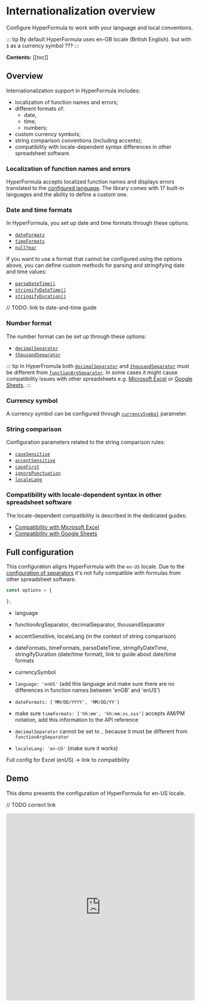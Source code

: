 # Internationalization overview

Configure HyperFormula to work with your language and local conventions.

::: tip
By default HyperFormula uses en-GB locale (British English). but with `$` as a currency symbol ???
:::

**Contents:**
[[toc]]

## Overview

Internationalization support in HyperFormula includes:
- localization of function names and errors;
- different formats of:
  - date,
  - time,
  - numbers;
- custom currency symbols;
- string comparison conventions (including accents);
- compatibility with locale-dependent syntax differences in other spreadsheet software.

### Localization of function names and errors

HyperFormula accepts localized function names and displays errors translated to the [configured language](localizing-functions.md).
The library comes with 17 built-in languages and the ability to define a custom one.

### Date and time formats

In HyperFormula, you set up date and time formats through these options:
- [`dateFormats`](../api/interfaces/configparams.md#dateformats)
- [`timeFormats`](../api/interfaces/configparams.md#timeformats)
- [`nullYear`](../api/interfaces/configparams.md#nullyear)

If you want to use a format that cannot be configured using the options above, you can define custom methods for parsing and stringifying date and time values:
- [`parseDateTime()`](../api/interfaces/configparams.md#parsedatetime)
- [`stringifyDateTime()`](../api/interfaces/configparams.md#stringifydatetime)
- [`stringifyDuration()`](../api/interfaces/configparams.md#stringifyduration)

// TODO: link to date-and-time guide

### Number format

The number format can be set up through these options:
- [`decimalSeparator`](../api/interfaces/configparams.md#decimalseparator)
- [`thousandSeparator`](../api/interfaces/configparams.md#thousandseparator)

::: tip
  In HyperFromula both [`decimalSeparator`](../api/interfaces/configparams.md#decimalseparator) and [`thousandSeparator`](../api/interfaces/configparams.md#thousandseparator) must be different from [`functionArgSeparator`](../api/interfaces/configparams.md#functionargseparator).
  In some cases it might cause compatibility issues with other spreadsheets e.g. [Microsoft Excel](compatibility-with-microsoft-excel.md#separators) or [Google Sheets](compatibility-with-google-sheets.md#separators).
:::

### Currency symbol

A currency symbol can be configured through [`currencySymbol`](../api/interfaces/configparams.md#currencySymbol) parameter.

### String comparison

Configuration parameters related to the string comparison rules:
- [`caseSensitive`](../api/interfaces/configparams.md#casesensitive)
- [`accentSensitive`](../api/interfaces/configparams.md#accentsensitive)
- [`caseFirst`](../api/interfaces/configparams.md#casefirst)
- [`ignorePunctuation`](../api/interfaces/configparams.md#ignorepunctuation)
- [`localeLang`](../api/interfaces/configparams.md#localelang)

### Compatibility with locale-dependent syntax in other spreadsheet software

The locale-dependent compatibility is described in the dedicated guides:
- [Compatibility with Microsoft Excel](compatibility-with-microsoft-excel.md)
- [Compatibility with Google Sheets](compatibility-with-google-sheets.md)

## Full configuration

This configuration aligns HyperFormula with the `en-US` locale. Due to the [configuration of separators](#number-format) it's not fully compatible with formulas from other spreadsheet software.

```js
const options = {
    
};
```

- language
- functionArgSeparator, decimalSeparator, thousandSeparator
- accentSensitive, localeLang (in the context of string comparison)
- dateFormats, timeFormats, parseDateTime, stringifyDateTime, stringifyDuration (date/time format), link to guide about date/time formats
- currencySymbol

- `language: 'enUS'` (add this language and make sure there are no differences in function names between 'enGB' and 'enUS')
- `dateFormats: ['MM/DD/YYYY', 'MM/DD/YY']`
- make sure `timeFormats: ['hh:mm', 'hh:mm:ss.sss']` accepts AM/PM notation, add this information to the API reference
- `decimalSeparator` cannot be set to `,` because it must be different from `functionArgSeparator`
- `localeLang: 'en-US'` (make sure it works)

Full config for Excel (enUS) -> link to compatibility

## Demo

This demo presents the configuration of HyperFormula for en-US locale.

// TODO correct link
<iframe
  src="https://codesandbox.io/embed/github/handsontable/hyperformula-demos/tree/2.1.x/basic-operations?autoresize=1&fontsize=11&hidenavigation=1&theme=light&view=preview"
  style="width:100%; height:500px; border:0; border-radius: 4px; overflow:hidden;"
  title="handsontable/hyperformula-demos: basic-operations"
  allow="accelerometer; ambient-light-sensor; camera; encrypted-media; geolocation; gyroscope; hid; microphone; midi; payment; usb; vr; xr-spatial-tracking"
  sandbox="allow-autoplay allow-forms allow-modals allow-popups allow-presentation allow-same-origin allow-scripts"></iframe>
